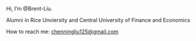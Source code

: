 Hi, I’m @Brent-Liu.  

Alumni in Rice Unviersity and Central University of Finance and Economics



How to reach me: chenningliu125@gmail.com

